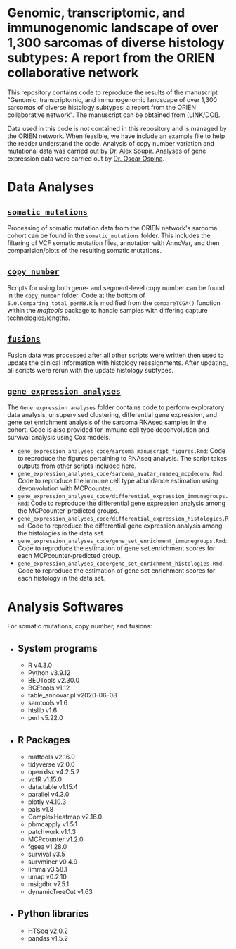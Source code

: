 # Genomic, transcriptomic, and immunogenomic landscape of over 1,300 sarcomas of diverse histology subtypes: A report from the ORIEN collaborative network

This repository contains code to reproduce the results of the manuscript "Genomic, transcriptomic, and immunogenomic landscape of over 1,300 sarcomas of diverse histology subtypes: a report from the ORIEN collaborative network". The manuscript can be obtained from [LINK/DOI].

Data used in this code is not contained in this repository and is managed by the ORIEN network. When feasible, we have include an example file to help the reader understand the code. Analysis of copy number variation and mutational data was carried out by [Dr. Alex Soupir](https://www.alexsoupir.com/). Analyses of gene expression data were carried out by [Dr. Oscar Ospina](https://github.com/oospina).

# Data Analyses

## [`somatic_mutations`](https://github.com/FridleyLab/landscape_sarcomas_orien/tree/main/somatic_mutations)
Processing of somatic mutation data from the ORIEN network's sarcoma cohort can be found in the `somatic_mutations` folder. This includes the filtering of VCF somatic mutation files, annotation with AnnoVar, and then comparision/plots of the resulting somatic mutations.

## [`copy_number`](https://github.com/FridleyLab/landscape_sarcomas_orien/tree/main/copy_number)
Scripts for using both gene- and segment-level copy number can be found in the `copy_number` folder. Code at the bottom of `5.0.Comparing_total_perMB.R` is modified from the `compareTCGA()` function within the *maftools* package to handle samples with differing capture technologies/lengths.

## [`fusions`](https://github.com/FridleyLab/landscape_sarcomas_orien/tree/main/fusions)
Fusion data was processed after all other scripts were written then used to update the clinical information with histology reassignments. After updating, all scripts were rerun with the update histology subtypes. 

## [`gene_expression_analyses`](https://github.com/FridleyLab/landscape_sarcomas_orien/tree/main/gene_expression_analyses_code)
The `Gene expression analyses` folder contains code to perform exploratory data analysis, unsupervised clustering, differential gene expression, and gene set enrichment analysis of the sarcoma RNAseq samples in the cohort. Code is also provided for immune cell type deconvolution and survival analysis using Cox models.
* `gene_expression_analyses_code/sarcoma_manuscript_figures.Rmd`: Code to reproduce the figures pertaining to RNAseq analysis. The script takes outputs from other scripts included here.
* `gene_expression_analyses_code/sarcoma_avatar_rnaseq_mcpdeconv.Rmd`: Code to reproduce the immune cell type abundance estimation using devonvolution with MCPcounter.
* `gene_expression_analyses_code/differential_expression_immunegroups.Rmd`: Code to reproduce the differential gene expression analysis among the MCPcounter-predicted groups.
* `gene_expression_analyses_code/differential_expression_histologies.Rmd`: Code to reproduce the differential gene expression analysis among the histologies in the data set.
* `gene_expression_analyses_code/gene_set_enrichment_immunegroups.Rmd`: Code to reproduce the estimation of gene set enrichment scores for each MCPcounter-predicted group.
* `gene_expression_analyses_code/gene_set_enrichment_histologies.Rmd`: Code to reproduce the estimation of gene set enrichment scores for each histology in the data set.

# Analysis Softwares

For somatic mutations, copy number, and fusions: 
- System programs
  --
  - R v4.3.0
  - Python v3.9.12
  - BEDTools v2.30.0
  - BCFtools v1.12
  - table_annovar.pl v2020-06-08
  - samtools v1.6
  - htslib v1.6
  - perl v5.22.0
- R Packages
  --
  - maftools v2.16.0
  - tidyverse v2.0.0
  - openxlsx v4.2.5.2
  - vcfR v1.15.0
  - data.table v1.15.4
  - parallel v4.3.0
  - plotly v4.10.3
  - pals v1.8
  - ComplexHeatmap v2.16.0
  - pbmcapply v1.5.1
  - patchwork v1.1.3
  - MCPcounter v1.2.0
  - fgsea v1.28.0
  - survival v3.5
  - survminer v0.4.9
  - limma v3.58.1
  - umap v0.2.10
  - msigdbr v7.5.1
  - dynamicTreeCut v1.63
- Python libraries
  --
  - HTSeq v2.0.2
  - pandas v1.5.2

